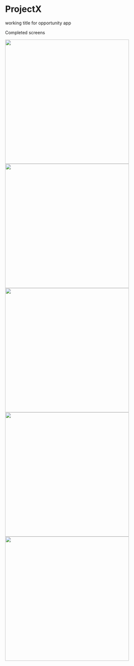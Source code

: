 # ProjectX
working title for opportunity app

Completed screens

<p float="left">
  <img src="assets/images/SignInScreen.png" width="400" />
  <img src="assets/images/SignUpScreen.png" width="400" /> 
  <img src="assets/images/ConfirmEmailScreen.png" width="400" /> 
  <img src="assets/images/ForgotPasswordScreen.png" width="400" /> 
  <img src="assets/images/NewPasswordScreen.png" width="400" /> 
</p>
